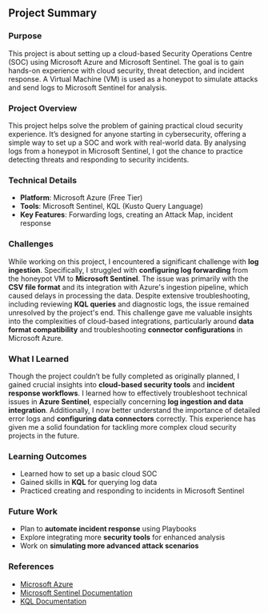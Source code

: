 ## Project Summary

### Purpose  
This project is about setting up a cloud-based Security Operations Centre (SOC) using Microsoft Azure and Microsoft Sentinel. The goal is to gain hands-on experience with cloud security, threat detection, and incident response. A Virtual Machine (VM) is used as a honeypot to simulate attacks and send logs to Microsoft Sentinel for analysis.

### Project Overview  
This project helps solve the problem of gaining practical cloud security experience. It’s designed for anyone starting in cybersecurity, offering a simple way to set up a SOC and work with real-world data. By analysing logs from a honeypot in Microsoft Sentinel, I got the chance to practice detecting threats and responding to security incidents.

### Technical Details  
- **Platform**: Microsoft Azure (Free Tier)  
- **Tools**: Microsoft Sentinel, KQL (Kusto Query Language)  
- **Key Features**: Forwarding logs, creating an Attack Map, incident response  

### Challenges  
While working on this project, I encountered a significant challenge with **log ingestion**. Specifically, I struggled with **configuring log forwarding** from the honeypot VM to **Microsoft Sentinel**. The issue was primarily with the **CSV file format** and its integration with Azure's ingestion pipeline, which caused delays in processing the data. Despite extensive troubleshooting, including reviewing **KQL queries** and diagnostic logs, the issue remained unresolved by the project's end. This challenge gave me valuable insights into the complexities of cloud-based integrations, particularly around **data format compatibility** and troubleshooting **connector configurations** in Microsoft Azure.

### What I Learned  
Though the project couldn’t be fully completed as originally planned, I gained crucial insights into **cloud-based security tools** and **incident response workflows**. I learned how to effectively troubleshoot technical issues in **Azure Sentinel**, especially concerning **log ingestion and data integration**. Additionally, I now better understand the importance of detailed error logs and **configuring data connectors** correctly. This experience has given me a solid foundation for tackling more complex cloud security projects in the future.

### Learning Outcomes  
- Learned how to set up a basic cloud SOC  
- Gained skills in **KQL** for querying log data  
- Practiced creating and responding to incidents in Microsoft Sentinel  

### Future Work  
- Plan to **automate incident response** using Playbooks  
- Explore integrating more **security tools** for enhanced analysis  
- Work on **simulating more advanced attack scenarios**

### References  
- [Microsoft Azure](https://azure.microsoft.com)  
- [Microsoft Sentinel Documentation](https://learn.microsoft.com/en-us/azure/sentinel/)  
- [KQL Documentation](https://learn.microsoft.com/en-us/azure/data-explorer/kusto/query/)
